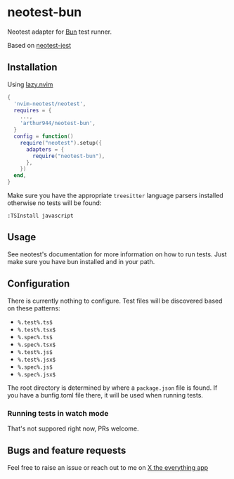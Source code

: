 # neotest-bun

Neotest adapter for [Bun](https://bun.sh/) test runner.

Based on [neotest-jest](https://github.com/nvim-neotest/neotest-jest)

## Installation

Using [lazy.nvim](https://github.com/folke/lazy.nvim)

```lua
{
  'nvim-neotest/neotest',
  requires = {
    ...,
    'arthur944/neotest-bun',
  }
  config = function()
    require("neotest").setup({
      adapters = {
        require("neotest-bun"),
      },
    })
  end,
}
```

Make sure you have the appropriate `treesitter` language parsers installed otherwise no tests will be found:

```
:TSInstall javascript
```

## Usage

See neotest's documentation for more information on how to run tests. Just make sure you have bun installed and in your path.

## Configuration

There is currently nothing to configure. Test files will be discovered based on these patterns:

- `%.test%.ts$`
- `%.test%.tsx$`
- `%.spec%.ts$`
- `%.spec%.tsx$`
- `%.test%.js$`
- `%.test%.jsx$`
- `%.spec%.js$`
- `%.spec%.jsx$`

The root directory is determined by where a `package.json` file is found. If you have a bunfig.toml file there, it will be used when running tests.

### Running tests in watch mode

That's not suppored right now, PRs welcome.

## Bugs and feature requests

Feel free to raise an issue or reach out to me on [X the everything app](https://x.com/bella_artur)
